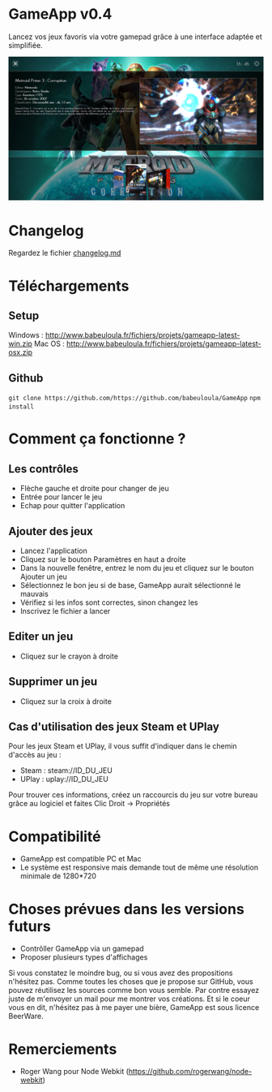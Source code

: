 GameApp v0.4
============

Lancez vos jeux favoris via votre gamepad grâce à une interface adaptée et simplifiée.

![GameApp Windows](windows.png)

Changelog
=========

Regardez le fichier [changelog.md](changelog.md)


Téléchargements
===============

Setup
-----

Windows : <http://www.babeuloula.fr/fichiers/projets/gameapp-latest-win.zip>
Mac OS : <http://www.babeuloula.fr/fichiers/projets/gameapp-latest-osx.zip>

Github
------

`git clone https://github.com/https://github.com/babeuloula/GameApp`
`npm install`


Comment ça fonctionne ?
=======================

Les contrôles
-------------

* Flèche gauche et droite pour changer de jeu
* Entrée pour lancer le jeu
* Echap pour quitter l'application

Ajouter des jeux
----------------

* Lancez l'application
* Cliquez sur le bouton Paramètres en haut a droite
* Dans la nouvelle fenêtre, entrez le nom du jeu et cliquez sur le bouton Ajouter un jeu
* Sélectionnez le bon jeu si de base, GameApp aurait sélectionné le mauvais
* Vérifiez si les infos sont correctes, sinon changez les
* Inscrivez le fichier a lancer

Editer un jeu
-------------

* Cliquez sur le crayon à droite

Supprimer un jeu
----------------

* Cliquez sur la croix à droite

Cas d'utilisation des jeux Steam et UPlay
-----------------------------------------

Pour les jeux Steam et UPlay, il vous suffit d'indiquer dans le chemin d'accès au jeu :

* Steam : steam://ID_DU_JEU
* UPlay : uplay://ID_DU_JEU

Pour trouver ces informations, créez un raccourcis du jeu sur votre bureau grâce au logiciel et faites Clic Droit -> Propriétés


Compatibilité
=============

* GameApp est compatible PC et Mac
* Le système est responsive mais demande tout de même une résolution minimale de 1280*720


Choses prévues dans les versions futurs
=======================================

* Contrôller GameApp via un gamepad
* Proposer plusieurs types d'affichages


Si vous constatez le moindre bug, ou si vous avez des propositions n'hésitez pas.
Comme toutes les choses que je propose sur GitHub, vous pouvez réutilisez les sources comme bon vous semble. Par contre essayez juste de m'envoyer un mail pour me montrer vos créations.
Et si le coeur vous en dit, n'hésitez pas à me payer une bière, GameApp est sous licence BeerWare.     


Remerciements
=============

* Roger Wang pour Node Webkit (<https://github.com/rogerwang/node-webkit>)